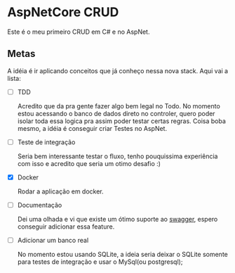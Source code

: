 # AspNetCore CRUD
Este é o meu primeiro CRUD em C# e no AspNet.

## Metas
A idéia é ir aplicando conceitos que já conheço nessa nova stack. Aqui vai a lista:

- [ ] TDD

  Acredito que da pra gente fazer algo bem legal no Todo. No momento estou 
  acessando o banco de dados direto no controler, quero poder isolar toda essa logica
  pra assim poder testar certas regras. Coisa boba mesmo, a idéia é conseguir criar Testes no AspNet.

- [ ] Teste de integração

  Seria bem interessante testar o fluxo, tenho pouquissima experiência com isso 
  e acredito que seria um otimo desafio :)

- [x] Docker

  Rodar a aplicação em docker.

- [ ] Documentação

  Dei uma olhada e vi que existe um ótimo suporte ao [swagger](https://swagger.io/), 
  espero conseguir adicionar essa feature.

- [ ] Adicionar um banco real

  No momento estou usando SQLite, a ideia seria deixar o SQLite somente para testes de 
  integração e usar o MySql(ou postgresql); 
